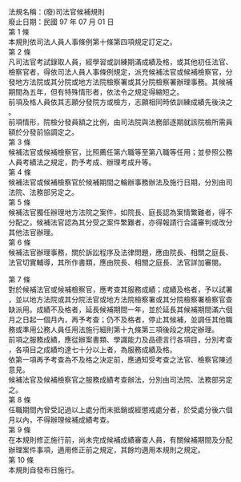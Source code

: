 法規名稱：(廢)司法官候補規則  
廢止日期：民國 97 年 07 月 01 日  
第 1 條  
本規則依司法人員人事條例第十條第四項規定訂定之。  
第 2 條  
凡司法官考試錄取人員，經學習或訓練期滿成績及格，或其他初任法官、  
檢察官者，得依司法人員人事條例規定，派充候補法官或候補檢察官，分  
發地方法院或其分院或地方法院檢察署或其分院檢察署辦理事務。其候補  
期間為五年，但有特殊情形者，依法令之規定得縮短之。  
前項及格人員依其志願分發院方或檢方，志願相同時依訓練成績先後決之  
。  
前項情形，院檢分發員額之比例，由司法院與法務部逐期就該院檢所需員  
額於分發前協調定之。  
第 3 條  
候補法官或候補檢察官，比照薦任第六職等至第八職等任用；並參照公務  
人員考績法之規定，酌予考成、辦理考成升等。  
第 4 條  
候補法官或候補檢察官於候補期間之輪辦事務辦法及施行日期，分別由司  
法院、法務部另定之。  
第 5 條  
候補法官獨任辦理地方法院之案件，如院長、庭長認為案情繁難者，得不  
分配之。候補法官認為其分受之案件繁難者，亦得報請行合議審判或改分  
其他法官辦理。  
第 6 條  
候補法官辦理事務，關於訴訟程序及法律問題，應由院長、相關之庭長、  
法官切實輔導，其所作書類，應由院長、相關之庭長、法官詳加審閱。  


第 7 條  
對於候補法官或候補檢察官，應考查其服務成績；成績及格者，予以試署  
，並以地方法院或其分院法官或地方法院檢察署或其分院檢察署檢察官查  
缺派用。成績不及格者，延長候補期間一年，並於延長其候補期間滿六個  
月之日起一個月內，再予考查；仍不及格者，停止其候補，並調任其他職  
務或準用公務人員任用法施行細則第十九條第三項後段之規定辦理。  
前項之服務成績，應從辦案書類、學識能力及品德言行各項目，分別考查  
，各項目之成績均達七十分以上者，為服務成績及格。  
依第一項再予考查為不及格之決定前，應通知受考查之法官、檢察官陳述  
意見。  
候補法官及候補檢察官之服務成績考查辦法，分別由司法院、法務部另定  
之。  
第 8 條  
任職期間內曾受記過以上處分而未抵銷或經懲戒處分者，於受處分後六個  
月以內，不得辦理候補成績考查。  
第 9 條  
在本規則修正施行前，尚未完成候補成績審查人員，有關候補期間及分配  
辦理案件事項，適用修正前之規定，其餘均適用本規則之規定。  
第 10 條  
本規則自發布日施行。  


